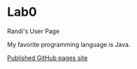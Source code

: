 # Lab0
Randi's User Page

My favorite programming language is Java.

[Published GitHub pages site](https://randili.github.io/Lab0/)